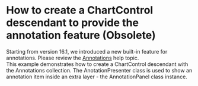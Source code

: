 # How to create a ChartControl descendant to provide the annotation feature (Obsolete) 


Starting from version 16.1, we introduced a new built-in feature for annotations. Please review the <a href="https://documentation.devexpress.com/#WPF/CustomDocument115898">Annotations</a> help topic.<br>This example demonstrates how to create a ChartControl descendant with the Annotations collection. The AnotationPresenter class is used to show an annotation item inside an extra layer - the AnnotationPanel class instance.

<br/>


